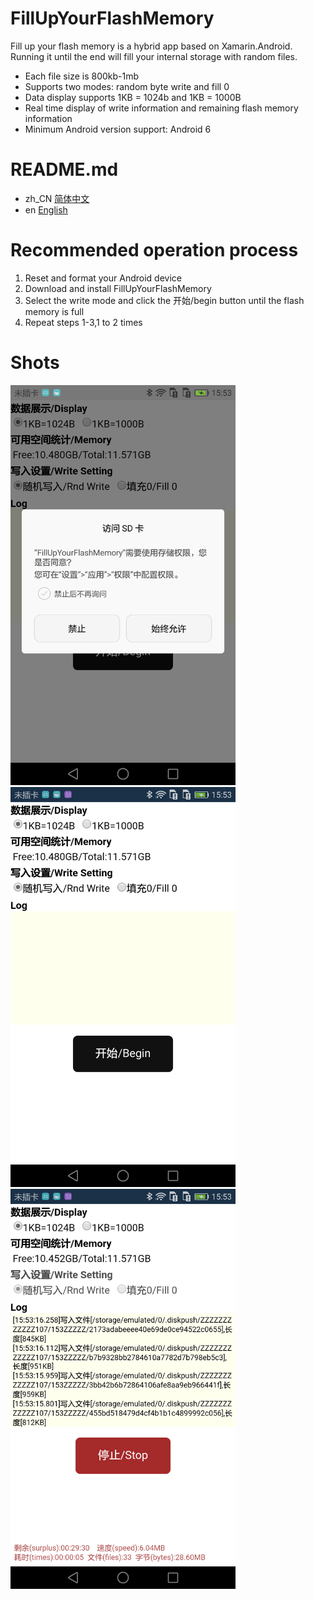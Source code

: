 # FillUpYourFlashMemory
Fill up your flash memory is a hybrid app based on Xamarin.Android. Running it until the end will fill your internal storage with random files.
* Each file size is 800kb-1mb
* Supports two modes: random byte write and fill 0
* Data display supports 1KB = 1024b and 1KB = 1000B
* Real time display of write information and remaining flash memory information
* Minimum Android version support: Android 6

# README.md
* zh_CN [简体中文](/README.md)
* en [English](/README.en.md)

# Recommended operation process
1. Reset and format your Android device
2. Download and install FillUpYourFlashMemory
3. Select the write mode and click the 开始/begin button until the flash memory is full
4. Repeat steps 1-3,1 to 2 times

# Shots  
<img width="360" height="640" src="/Screenshots/1.png" alt="权限获取" />
<img width="360" height="640" src="/Screenshots/2.png" alt="主界面" />
<img width="360" height="640" src="/Screenshots/3.png" alt="运行中" />
